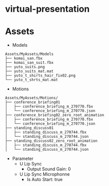 # virtual-presentation

# Assets

- Models
```
Assets/MyAssets/Models
├── komai_san.fbx
├── komai_san_suit.fbx
├── yuto_suits.png
├── yuto_suits_mat.mat
├── yuto_t_shirts_hair_fix02.png
└── yuto_t_shrts_mat.mat
```

- Motions
```
Assets/MyAssets/Motions/
├── conference_briefing01
│   ├── conference_briefing_m_270770.fbx
│   └── conference_briefing_m_270770.json
├── conference_briefing02_zero_root_animation
│   ├── conference_briefing_m_270770.fbx
│   └── conference_briefing_m_270770.json
├── standing_discuss01
│   ├── standing_discuss_m_270744.fbx
│   └── standing_discuss_m_270744.json
├── standing_discuss02_zero_root_animation
│   ├── standing_discuss_m_270744.fbx
│   └── standing_discuss_m_270744.json
```

- Parameter
  - U Lip Sync
    - Output Sound Gain: 0
  - U Lip Sync Microphonne
    - Is Auto Start: true

